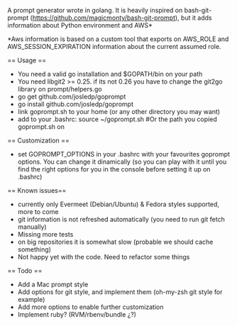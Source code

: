 A prompt generator wrote in golang. It is heavily inspired on bash-git-prompt
(https://github.com/magicmonty/bash-git-prompt), but it adds information about
Python environment and AWS*

*Aws information is based on a custom tool that exports on AWS_ROLE and
AWS_SESSION_EXPIRATION information about the current assumed role.

== Usage ==
* You need a valid go installation and $GOPATH/bin on your path
* You need libgit2 >= 0.25. if its not 0.26 you have to change the git2go
 library on prompt/helpers.go 
* go get github.com/josledp/goprompt
* go install github.com/josledp/goprompt
* link goprompt.sh to your home (or any other directory you may want)
* add to your .bashrc:
 source ~/goprompt.sh #Or the path you copied goprompt.sh on

== Customization ==
* set GOPROMPT_OPTIONS in your .bashrc with your favourites goprompt options.
  You can change it dinamically (so you can play with it until you find the
  right options for you in the console before setting it up on .bashrc)

== Known issues==
* currently only Evermeet (Debian/Ubuntu) & Fedora styles supported, more to come
* git information is not refreshed automatically (you need to run git fetch manually)
* Missing more tests
* on big repositories it is somewhat slow (probable we should cache something)
* Not happy yet with the code. Need to refactor some things

== Todo ==
* Add a Mac prompt style
* Add options for git style, and implement them (oh-my-zsh git style for example)
* Add more options to enable further customization
* Implement ruby? (RVM/rbenv/bundle ¿?)
